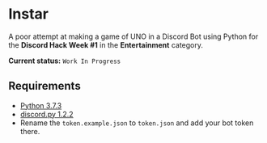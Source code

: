 # Instar
A poor attempt at making a game of UNO in a Discord Bot using Python for the **Discord Hack Week #1** in the **Entertainment** category.

**Current status:** `Work In Progress`

## Requirements

- [Python 3.7.3](https://www.python.org)
- [discord.py 1.2.2](https://github.com/Rapptz/discord.py)
- Rename the `token.example.json` to `token.json` and add your bot token there.